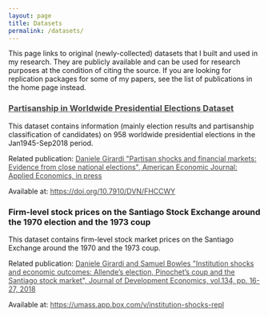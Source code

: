 ```yaml
---
layout: page
title: Datasets
permalink: /datasets/
---
```


This page links to original (newly-collected) datasets that I built and used in my research. They are publicly available and can be used for research purposes at the condition of citing the source. If you are looking for replication packages for some of my papers, see the list of publications in the home page instead.

### <a style="color: #454545;" href="https://doi.org/10.7910/DVN/FHCCWY" target="_blank" rel="noopener">Partisanship in Worldwide Presidential Elections Dataset</a>

 <p> This dataset contains information (mainly election results and partisanship classification of candidates) on 958 worldwide presidential elections in the Jan1945-Sep2018 period. 
</p>
<p> Related publication: <a style="color: #454545;" href="https://www.aeaweb.org/articles?id=10.1257/app.20190292&&from=f" target="_blank" rel="noopener">Daniele Girardi "Partisan shocks and financial markets: Evidence from close national elections", American Economic Journal: Applied Economics, in press </a></p>
 <p> Available at: <a style="color: #454545;" href="https://doi.org/10.7910/DVN/FHCCWY" target="_blank" rel="noopener">https://doi.org/10.7910/DVN/FHCCWY </a></p>

### Firm-level stock prices on the Santiago Stock Exchange around the 1970 election and the 1973 coup

 <p> This dataset contains firm-level stock market prices on the Santiago Exchange around the 1970 and the 1973 coup.</p>
 <p> Related publication: <a style="color: #454545;" href="http://tuvalu.santafe.edu/~bowles/2018%20(JDE)%20Chile.pdf" target="_blank" rel="noopener">Daniele Girardi and Samuel Bowles "Institution shocks and economic outcomes: Allende’s election, Pinochet’s coup and the Santiago stock market", Journal of Development Economics, vol.134, pp. 16-27, 2018</a></p>
 <p> Available at: <a style="color: #454545;" href="https://umass.app.box.com/v/institution-shocks-repl" target="_blank" rel="noopener">https://umass.app.box.com/v/institution-shocks-repl </a></p>
